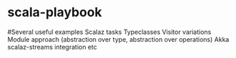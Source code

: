 scala-playbook
===================

#Several useful examples
    Scalaz tasks
    Typeclasses
    Visitor variations
    Module approach (abstraction over type, abstraction over operations)
    Akka scalaz-streams integration etc

     